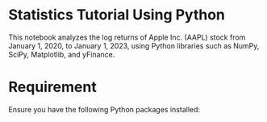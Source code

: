 # Statistics Tutorial Using Python
This notebook analyzes the log returns of Apple Inc. (AAPL) stock from January 1, 2020, to January 1, 2023, using Python libraries such as NumPy, SciPy, Matplotlib, and yFinance.
# Requirement
Ensure you have the following Python packages installed:
```bash pip install numpy scipy matplotlib yfinance
